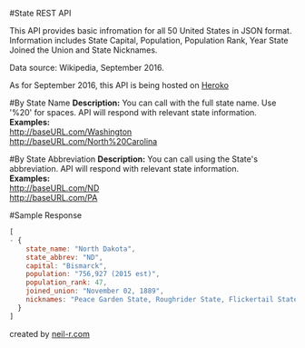 


#State REST API

This API provides basic infromation for all 50 United States in JSON format. Information includes State Capital, Population, Population Rank, Year State Joined the Union and State Nicknames.

Data source: Wikipedia, September 2016.

As for September 2016, this API is being hosted on [Heroko](https://stateapp.herokuapp.com)

#By State Name
**Description:** You can call with the full state name. Use '%20' for spaces. API will respond with relevant state information.<br>
**Examples:**<br>
http://baseURL.com/Washington <br>
http://baseURL.com/North%20Carolina

#By State Abbreviation
**Description:** You can call using the State's abbreviation. API will respond with relevant state information.<br>
**Examples:**<br>
http://baseURL.com/ND<br>
http://baseURL.com/PA

#Sample Response

```javascript
[ 
- {
    state_name: "North Dakota",
    state_abbrev: "ND",
    capital: "Bismarck",
    population: "756,927 (2015 est)",
    population_rank: 47,
    joined_union: "November 02, 1889",
    nicknames: "Peace Garden State, Roughrider State, Flickertail State"
  }
]
```
created by [neil-r.com](http://www.neil-r.com)
